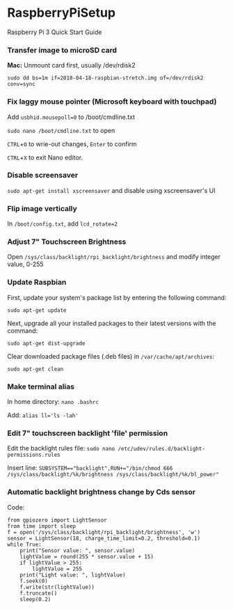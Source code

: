# RaspberryPiSetup
Raspberry Pi 3 Quick Start Guide

### Transfer image to microSD card
**Mac:** Unmount card first, usually /dev/rdisk2

`sudo dd bs=1m if=2018-04-18-raspbian-stretch.img of=/dev/rdisk2 conv=sync`

### Fix laggy mouse pointer (Microsoft keyboard with touchpad)
Add `usbhid.mousepoll=0` to /boot/cmdline.txt

`sudo nano /boot/cmdline.txt` to open

`CTRL`+`O` to wrie-out changes, `Enter` to confirm

`CTRL`+`X` to exit Nano editor.

### Disable screensaver
`sudo apt-get install xscreensaver` and disable using xscreensaver's UI

### Flip image vertically
In `/boot/config.txt`, add `lcd_rotate=2`

### Adjust 7" Touchscreen Brightness
Open `/sys/class/backlight/rpi_backlight/brightness` and modify integer value, 0-255

### Update Raspbian
First, update your system's package list by entering the following command:

`sudo apt-get update`

Next, upgrade all your installed packages to their latest versions with the command:

`sudo apt-get dist-upgrade`

Clear downloaded package files (.deb files) in `/var/cache/apt/archives`:

`sudo apt-get clean`

### Make terminal alias
In home directory:
`nano .bashrc`

Add:
`alias ll='ls -lah'`

### Edit 7" touchscreen backlight 'file' permission
Edit the backlight rules file:
`sudo nano /etc/udev/rules.d/backlight-permissions.rules`

Insert line:
`SUBSYSTEM=="backlight",RUN+="/bin/chmod 666 /sys/class/backlight/%k/brightness /sys/class/backlight/%k/bl_power"`

### Automatic backlight brightness change by Cds sensor
Code:
```
from gpiozero import LightSensor
from time import sleep
f = open('/sys/class/backlight/rpi_backlight/brightness', 'w')
sensor = LightSensor(18, charge_time_limit=0.2, threshold=0.1)
while True:
    print("Sensor value: ", sensor.value)
    lightValue = round(255 * sensor.value + 15)
    if lightValue > 255:
        lightValue = 255
    print("Light value: ", lightValue)
    f.seek(0)
    f.write(str(lightValue))
    f.truncate()
    sleep(0.2)
```
